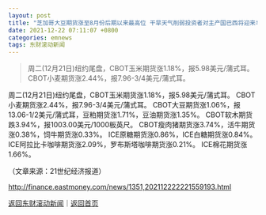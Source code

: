 ```yaml
---
layout: post
title: "芝加哥大豆期货涨至8月份后期以来最高位 干旱天气削弱投资者对主产国巴西将迎来丰收的预期"
date: 2021-12-22 07:11:07 +0800
categories: emnews
tags: 东财滚动新闻
---
```

> 周二(12月21日)纽约尾盘，CBOT玉米期货涨1.18%，报5.98美元/蒲式耳。 CBOT小麦期货涨2.44%，报7.96-3/4美元/蒲式耳。

<p>周二(12月21日)纽约尾盘，CBOT玉米期货涨1.18%，报5.98美元/蒲式耳。 CBOT小麦期货涨2.44%，报7.96-3/4美元/蒲式耳。 CBOT大豆期货涨1.06%，报13.06-1/2美元/蒲式耳，豆粕期货涨1.71%，豆油期货涨1.35%。 CBOT软木期货跌3.94%，报1003.00美元/1000板英尺。 CBOT瘦肉猪期货涨3.74%，活牛期货涨0.38%，饲牛期货涨0.33%。 ICE原糖期货涨0.86%，ICE白糖期货涨0.84%。 ICE阿拉比卡咖啡期货涨2.09%，罗布斯塔咖啡期货涨0.21%。 ICE棉花期货涨1.66%。</p><p class="em_media">（文章来源：21世纪经济报道）</p>

<http://finance.eastmoney.com/news/1351,202112222221559193.html>

[返回东财滚动新闻](//finews.withounder.com/emnews/)｜[返回首页](//finews.withounder.com/)